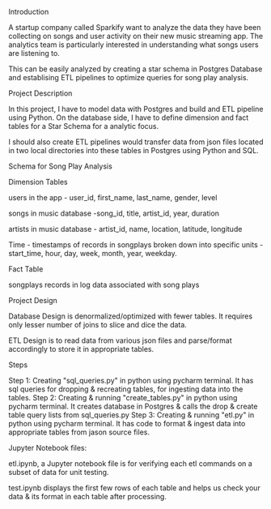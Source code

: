 

Introduction

A startup company called Sparkify want to analyze the data they have been collecting on songs and user activity on their new music streaming app. The analytics team is particularly interested in understanding what songs users are listening to.

This can be easily analyzed by creating a star schema in Postgres Database and establising ETL pipelines to optimize queries for song play analysis.

Project Description

In this project, I have to model data with Postgres and build and ETL pipeline using Python. On the database side, I have to define dimension and fact tables for a Star Schema for a analytic focus.

I should also create ETL pipelines would transfer data from json files located in two local directories into these tables in Postgres using Python and SQL.

Schema for Song Play Analysis

Dimension Tables

users in the app - user_id, first_name, last_name, gender, level

songs in music database -song_id, title, artist_id, year, duration

artists in music database - artist_id, name, location, latitude, longitude

Time - timestamps of records in songplays broken down into specific units - start_time, hour, day, week, month, year, weekday.

Fact Table

songplays records in log data associated with song plays


Project Design

Database Design is denormalized/optimized with fewer tables. It requires only lesser number of joins to slice and dice the data.

ETL Design is to read data from various json files and parse/format accordingly to store it in appropriate tables.


Steps

Step 1: Creating "sql_queries.py" in python using pycharm terminal. It has sql queries for dropping & recreating tables, for ingesting data into the tables.
Step 2: Creating & running "create_tables.py" in python using pycharm terminal. It creates database in Postgres & calls the drop & create table query lists from sql_queries.py 
Step 3: Creating & running "etl.py" in python using pycharm terminal. It  has code to format & ingest data into appropriate tables from jason source files.       

Jupyter Notebook files:

etl.ipynb, a Jupyter notebook file is for verifying each etl commands on a subset of data for unit testing.

test.ipynb displays the first few rows of each table and helps us check your data & its format in each table after processing.

